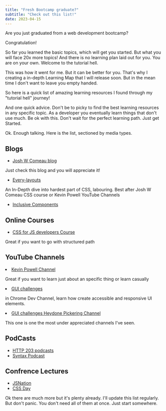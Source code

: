 ```yaml
---
title: "Fresh Bootcamp graduate?"
subtitle: "Check out this list!"
date: 2023-04-15
---
```


Are you just graduated from a web development bootcamp?

Congratulation!

So far you learned the basic topics, which will get you started. But what you will face 20x more topics! And there is no learning plan laid out for you. You are on your own. Welcome to the tutorial hell.

This was how it went for me. But it can be better for you. That's why I creating a in-depth Learning Map that I will release soon. But in the mean time I don't want to leave you empty handed.

So here is a quick list of amazing learning resources I found through my "tutorial hell" journey!

And one quick advice. Don't be to picky to find the best learning resources in any specific topic. As a developer you eventually learn things that don't use much. Be ok with this. Don't wait for the perfect learning path. Just get Started.

Ok. Enough talking. Here is the list, sectioned by media types.

## Blogs

- [Josh W Comeau blog](https://www.joshwcomeau.com/)

Just check this blog and you will appreciate it!

- [Every-layouts](https://every-layout.dev/)

An In-Depth dive into hardest part of CSS, labouring. Best after Josh W Comeau CSS course or Kevin Powell YouTube Channels

- [Inclusive Components](https://inclusive-components.design/)

## Online Courses

- [CSS for JS developers Course](https://css-for-js.dev/)

Great if you want to go with structured path

## YouTube Channels

<li>
<a href="https://www.youtube.com/@KevinPowell/videos">
Kevin Powell Channel
</a>
<p>
Great if you want to learn just about an specific thing or learn casually
</p>
</li>

<li>
<a href='https://www.youtube.com/watch?v=JeI_TsADXQA&list=PLNYkxOF6rcIAaV1wwI9540OC_3XoIzMjQ'>
GUI challenges
</a>
<p>
in Chrome Dev Channel, learn how create accessible and responsive UI elements.
</p>
</li>


<li>
<a href='https://www.youtube.com/@heydonworks/videos'>
GUI challenges
Heydone Pickering Channel
</a>
<p>
This one is one the most under appreciated channels I've seen.
</p>
</li>



## PodCasts

- [HTTP 203 podcasts](https://developers.google.com/web/shows/http203/podcast/)
- [Syntax Podcast](https://syntax.fm/)

## Confrence Lectures

- [JSNation](https://www.youtube.com/@JavaScriptConferences)
- [CSS Day](https://www.youtube.com/@WebConferencesAmsterdam)

Ok there are much more but it's plenty already. I'll update this list regularly. But don't panic. You don't need all of them at once. Just start somewhere.
